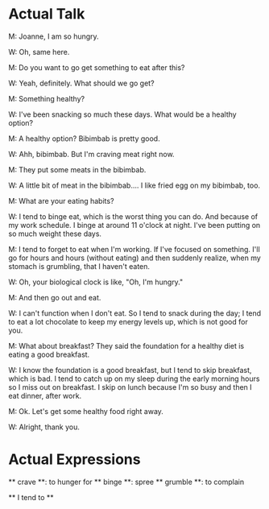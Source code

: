 # Actual Talk

M: Joanne, I am so hungry.

W: Oh, same here.

M: Do you want to go get something to eat after this?

W: Yeah, definitely. What should we go get?

M: Something healthy?

W:  I've been snacking so much these days. What would be a healthy option?

M:  A healthy option? Bibimbab is pretty good.

W: Ahh, bibimbab. But I'm craving meat right now.

M: They put some meats in the bibimbab.

W: A little bit of meat in the bibimbab.... I like fried egg on my bibimbab, too.

M: What are your eating habits?

W: I tend to binge eat, which is the worst thing you can do. And because of my work schedule. I binge at around 11 o'clock
at night. I've been putting on so much weight these days.

M: I tend to forget to eat when I'm working. If I've focused on something. I'll go for hours and hours (without eating) and 
then suddenly realize, when my stomach is grumbling, that I haven't eaten.

W: Oh, your biological clock is like, "Oh, I'm hungry."

M: And then go out and eat.

W: I can't function when I don't eat. So I tend to snack during the day; I tend to eat a lot chocolate to keep my energy 
levels up, which is not good for you.

M: What about breakfast? They said the foundation for a healthy diet is eating a good breakfast.

W: I know the foundation is a good breakfast, but I tend to skip breakfast, which is bad. I tend to catch up on my sleep during
the early morning hours so I miss out on breakfast. I skip on lunch because I'm so busy and then I eat dinner, after work.

M: Ok. Let's get some healthy food right away.

W: Alright, thank you.

# Actual Expressions

** crave **: to hunger for
** binge **: spree
** grumble **: to complain

** I tend to ** 
